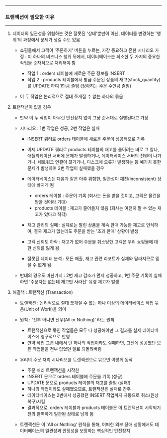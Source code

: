 -----
### 트랜잭션이 필요한 이유
-----
1. 데이터의 일관성을 위협하는 것은 잘못된 '상태'뿐만이 아닌, 데이터를 변경하는 '행위'의 과정에서 문제가 생길 수도 있음
   - 쇼핑몰에서 고객이 '주문하기' 버튼을 누르는, 가장 중요하고 흔한 시나리오 가정 : 이 하나의 비즈니스 행위 뒤에서, 데이터베이스는 최소한 두 가지의 중요한 작업을 순차적으로 처리해야 함
      + 작업 1 : orders 테이블에 새로운 주문 정보를 INSERT
      + 작업 2 : products 테이블에서 방금 주문된 상품의 재고(stock_quantity)를 UPDATE 하여 1만큼 줄임 (정확히는 주문 수만큼 줄임)

   - 이 두 작업은 논리적으로 절대 쪼개질 수 없는 하나의 묶음

2. 트랜잭션이 없을 경우
   - 만약 이 두 작업이 아무런 안전장치 없이 그냥 순서대로 실행된다고 가정
   - 시나리오 : 1번 작업은 성공, 2번 작업은 실패
      + INSERT 쿼리로 orders 테이블에 새로운 주문이 성공적으로 기록
      + 이제 UPDATE 쿼리로 products 테이블의 재고를 줄이려는 바로 그 찰나, 애플리케이션 서버에 문제가 발생하거나, 데이터베이스 서버의 전원이 나가거나, 네트워크 연결이 끊기거나, 디스크에 오류가 발생하는 등 예기치 못한 문제가 발생하여 2번 작업이 실패했을 경우
      + 데이터베이스는 다음과 같은 아주 위험한, 일관성이 깨진(inconsistent) 상태에 빠지게 됨
        * orders 테이블 : 주문이 기록 (회사는 돈을 받을 것이고, 고객은 물건을 받을 것이라 기대)
        * products 테이블 : 재고가 줄어들지 않음 (회사는 여전히 팔 수 있는 재고가 있다고 착각)

      + 재고 관리의 실패 : 실제로는 팔린 상품을 계속 판매 가능한 재고로 인식하여, 결국 재고가 없는데도 주문을 받는 '초과 판매' 상황이 발생
      + 고객 신뢰도 하락 : 재고가 없어 주문을 취소당한 고객은 우리 쇼핑몰에 대한 신뢰를 잃게 됨
      + 잘못된 데이터 분석 : 모든 매출, 재고 관련 리포트가 실제와 달라지므로 믿을 수 없게 됨

   - 반대의 경우도 마찬가지 : 2번 재고 감소가 먼저 성공하고, 1번 주문 기록이 실패하면 '주문자는 없는데 재고만 사라진' 유령 재고가 발생

3. 해결책 : 트랜잭션 (Transaction)
   - 트랜잭션 : 논리적으로 절대 쪼개질 수 없는 하나 이상의 데이터베이스 작업 묶음(Unit of Work)을 의미
   - 원칙 : '전부 아니면 전무(All or Nothing)' 라는 원칙
     + 트랜잭션으로 묶인 작업들은 모두 다 성공해야만 그 결과를 실제 데이터베이스에 영구적으로 반영
     + 만약 작업 그룹 내에서 단 하나의 작업이라도 실패하면, 그전에 성공했던 모든 작업들을 전부 없었던 일로 되돌려버림

   - 우리의 주문 처리 시나리오를 트랜잭션으로 묶으면 이렇게 동작
     + 주문 처리 트랜잭션을 시작한
     + INSERT 문으로 orders 테이블에 주문을 기록 (성공)
     + UPDATE 문으로 products 테이블의 재고를 줄임 (실패!)
     + 하나의 작업이라도 실패했으므로, 트랜잭션은 실패로 간주
     + 데이터베이스는 2번에서 성공했던 INSERT 작업까지 자동으로 취소(원상 복구)시킴
     + 결과적으로, orders 테이블과 products 테이블은 이 트랜잭션이 시작되기 전의 완벽하게 일관된 상태로 남게 됨

   - 트랜잭션은 이 'All or Nothing' 원칙을 통해, 어떠한 외부 장애 상황에서도 데이터베이스의 일관성과 안정성을 보장하는 핵심적인 안전장치
